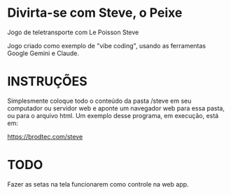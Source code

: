 # Divirta-se com Steve, o Peixe
Jogo de teletransporte com Le Poisson Steve

Jogo criado como exemplo de "vibe coding", usando as ferramentas Google Gemini e Claude.

# INSTRUÇÕES

Simplesmente coloque todo o conteúdo da pasta /steve em seu computador ou servidor web e aponte um navegador web para essa pasta, ou para o arquivo html. Um exemplo desse programa, em execução, está em:

https://brodtec.com/steve

# TODO

Fazer as setas na tela funcionarem como controle na web app.
